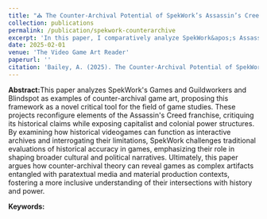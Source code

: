 ```yaml
---
title: "⛪ The Counter-Archival Potential of SpekWork’s Assassin’s Creed Art History (forthcoming)"
collection: publications
permalink: /publication/spekwork-counterarchive
excerpt: 'In this paper, I comparatively analyze SpekWork&apos;s Assassin&apos;s Creed Art History series of essayistic art games through the lens of historical game studies scholarship on interactive archives. I also work to introduce the theory of counter-archival art as a useful tool for the field of game studies to use when examining historically-focused art games and game art.'
date: 2025-02-01
venue: 'The Video Game Art Reader'
paperurl: ''
citation: 'Bailey, A. (2025). The Counter-Archival Potential of SpekWork’s Assassin’s Creed Art History. In The Video Game Art Reader Volume 5, the VGA Gallery and Amherst College Press.'
---
```


<b>Abstract:</b>This paper analyzes SpekWork's Games and Guildworkers and Blindspot as examples of counter-archival game art, proposing this framework as a novel critical tool for the field of game studies. These projects reconfigure elements of the Assassin's Creed franchise, critiquing its historical claims while exposing capitalist and colonial power structures. By examining how historical videogames can function as interactive archives and interrogating their limitations, SpekWork challenges traditional evaluations of historical accuracy in games, emphasizing their role in shaping broader cultural and political narratives. Ultimately, this paper argues how counter-archival theory can reveal games as complex artifacts entangled with paratextual media and material production contexts, fostering a more inclusive understanding of their intersections with history and power.

<b>Keywords:</b>
